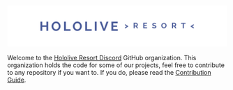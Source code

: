 ![Header](/Header.png)

Welcome to the [Hololive Resort Discord](https://discord.gg/HoloRes) GitHub organization.
This organization holds the code for some of our projects, feel free to contribute to any repository if you want to.
If you do, please read the [Contribution Guide](/CONTRIBUTING.md).
